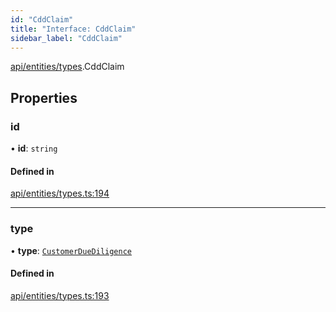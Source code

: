 ```yaml
---
id: "CddClaim"
title: "Interface: CddClaim"
sidebar_label: "CddClaim"
---
```


[api/entities/types](../../../../../modules/API/Entities/Types/Types.md).CddClaim

## Properties

### id

• **id**: `string`

#### Defined in

[api/entities/types.ts:194](https://github.com/PolymeshAssociation/polymesh-sdk/blob/b55e63737/src/api/entities/types.ts#L194)

___

### type

• **type**: [`CustomerDueDiligence`](../../../../../enums/API/Entities/Types/ClaimType/ClaimType.md#customerduediligence)

#### Defined in

[api/entities/types.ts:193](https://github.com/PolymeshAssociation/polymesh-sdk/blob/b55e63737/src/api/entities/types.ts#L193)
